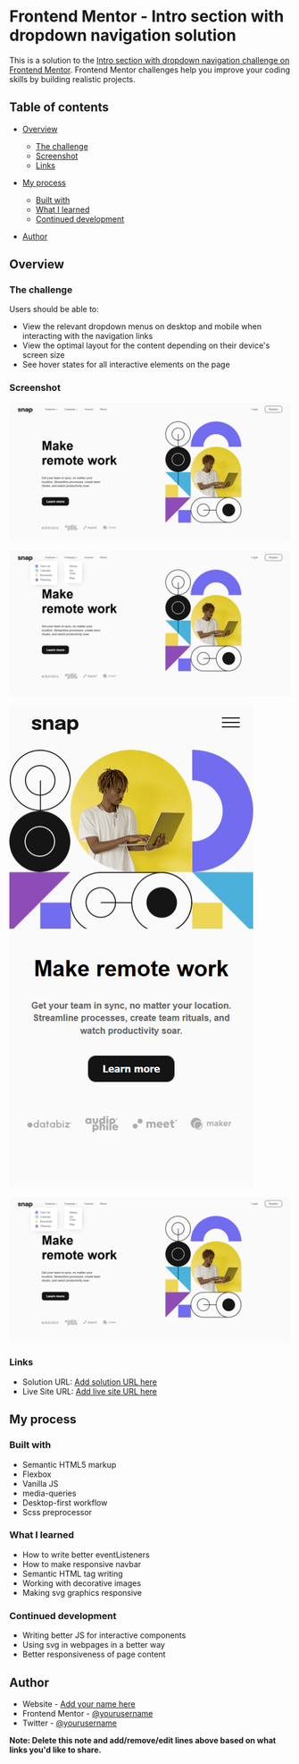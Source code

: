 # Frontend Mentor - Intro section with dropdown navigation solution

This is a solution to the [Intro section with dropdown navigation challenge on Frontend Mentor](https://www.frontendmentor.io/challenges/intro-section-with-dropdown-navigation-ryaPetHE5). Frontend Mentor challenges help you improve your coding skills by building realistic projects. 

## Table of contents

- [Overview](#overview)
  - [The challenge](#the-challenge)
  - [Screenshot](#screenshot)
  - [Links](#links)
- [My process](#my-process)
  - [Built with](#built-with)
  - [What I learned](#what-i-learned)
  - [Continued development](#continued-development)

- [Author](#author)

## Overview

### The challenge

Users should be able to:

- View the relevant dropdown menus on desktop and mobile when interacting with the navigation links
- View the optimal layout for the content depending on their device's screen size
- See hover states for all interactive elements on the page

### Screenshot

![](./images/Screenshot_Desktop_View_Frontend%20Mentor%20Intro%20section%20with%20dropdown%20navigation.png)

![](./images/Screenshot_Desktop_Mode_With_Menu_Frontend%20Mentor%20Intro%20section%20with%20dropdown%20navigation.png)

![](./images/Screenshot_Mobile_View_Frontend%20Mentor%20Intro%20section%20with%20dropdown%20navigation.png)

![](./images/Screenshot_Desktop_Mode_With_Menu_Frontend%20Mentor%20Intro%20section%20with%20dropdown%20navigation.png )


### Links

- Solution URL: [Add solution URL here](https://your-solution-url.com)
- Live Site URL: [Add live site URL here](https://your-live-site-url.com)

## My process

### Built with

- Semantic HTML5 markup
- Flexbox
- Vanilla JS
- media-queries
- Desktop-first workflow
- Scss preprocessor

### What I learned

- How to write better eventListeners
- How to make responsive navbar
- Semantic HTML tag writing
- Working with decorative images
- Making svg graphics responsive

### Continued development

- Writing better JS for interactive components
- Using svg in webpages in a better way
- Better responsiveness of page content

## Author

- Website - [Add your name here](https://www.your-site.com)
- Frontend Mentor - [@yourusername](https://www.frontendmentor.io/profile/yourusername)
- Twitter - [@yourusername](https://www.twitter.com/yourusername)

**Note: Delete this note and add/remove/edit lines above based on what links you'd like to share.**


